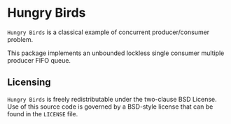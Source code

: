 Hungry Birds
============
`Hungry Birds` is a classical example of concurrent producer/consumer problem.

This package implements an unbounded lockless single consumer
multiple producer FIFO queue.

Licensing
---------
`Hungry Birds` is freely redistributable under the two-clause BSD License.
Use of this source code is governed by a BSD-style license that can be found
in the `LICENSE` file.
